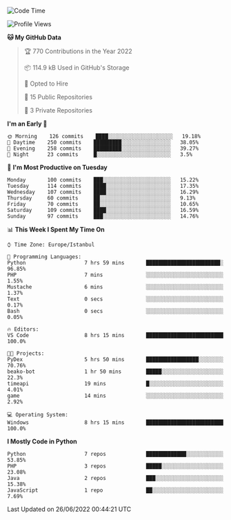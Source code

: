<!--START_SECTION:waka-->
![Code Time](http://img.shields.io/badge/Code%20Time-199%20hrs%207%20mins-blue)

![Profile Views](http://img.shields.io/badge/Profile%20Views-0-blue)

**🐱 My GitHub Data** 

> 🏆 770 Contributions in the Year 2022
 > 
> 📦 114.9 kB Used in GitHub's Storage 
 > 
> 💼 Opted to Hire
 > 
> 📜 15 Public Repositories 
 > 
> 🔑 3 Private Repositories  
 > 
**I'm an Early 🐤** 

```text
🌞 Morning    126 commits    ████░░░░░░░░░░░░░░░░░░░░░   19.18% 
🌆 Daytime    250 commits    █████████░░░░░░░░░░░░░░░░   38.05% 
🌃 Evening    258 commits    █████████░░░░░░░░░░░░░░░░   39.27% 
🌙 Night      23 commits     █░░░░░░░░░░░░░░░░░░░░░░░░   3.5%

```
📅 **I'm Most Productive on Tuesday** 

```text
Monday       100 commits    ███░░░░░░░░░░░░░░░░░░░░░░   15.22% 
Tuesday      114 commits    ████░░░░░░░░░░░░░░░░░░░░░   17.35% 
Wednesday    107 commits    ████░░░░░░░░░░░░░░░░░░░░░   16.29% 
Thursday     60 commits     ██░░░░░░░░░░░░░░░░░░░░░░░   9.13% 
Friday       70 commits     ██░░░░░░░░░░░░░░░░░░░░░░░   10.65% 
Saturday     109 commits    ████░░░░░░░░░░░░░░░░░░░░░   16.59% 
Sunday       97 commits     ███░░░░░░░░░░░░░░░░░░░░░░   14.76%

```


📊 **This Week I Spent My Time On** 

```text
⌚︎ Time Zone: Europe/Istanbul

💬 Programming Languages: 
Python                   7 hrs 59 mins       ████████████████████████░   96.85% 
PHP                      7 mins              ░░░░░░░░░░░░░░░░░░░░░░░░░   1.55% 
Mustache                 6 mins              ░░░░░░░░░░░░░░░░░░░░░░░░░   1.37% 
Text                     0 secs              ░░░░░░░░░░░░░░░░░░░░░░░░░   0.17% 
Bash                     0 secs              ░░░░░░░░░░░░░░░░░░░░░░░░░   0.05%

🔥 Editors: 
VS Code                  8 hrs 15 mins       █████████████████████████   100.0%

🐱‍💻 Projects: 
PyDex                    5 hrs 50 mins       █████████████████░░░░░░░░   70.76% 
beako-bot                1 hr 50 mins        █████░░░░░░░░░░░░░░░░░░░░   22.3% 
timeapi                  19 mins             █░░░░░░░░░░░░░░░░░░░░░░░░   4.01% 
game                     14 mins             ░░░░░░░░░░░░░░░░░░░░░░░░░   2.92%

💻 Operating System: 
Windows                  8 hrs 15 mins       █████████████████████████   100.0%

```

**I Mostly Code in Python** 

```text
Python                   7 repos             █████████████░░░░░░░░░░░░   53.85% 
PHP                      3 repos             █████░░░░░░░░░░░░░░░░░░░░   23.08% 
Java                     2 repos             ███░░░░░░░░░░░░░░░░░░░░░░   15.38% 
JavaScript               1 repo              ██░░░░░░░░░░░░░░░░░░░░░░░   7.69%

```



 Last Updated on 26/06/2022 00:44:21 UTC
<!--END_SECTION:waka-->

<!--
**3nws/3nws** is a ✨ _special_ ✨ repository because its `README.md` (this file) appears on your GitHub profile.

Here are some ideas to get you started:

- 🔭 I’m currently working on ...
- 🌱 I’m currently learning ...
- 👯 I’m looking to collaborate on ...
- 🤔 I’m looking for help with ...
- 💬 Ask me about ...
- 📫 How to reach me: ...
- 😄 Pronouns: ...
- ⚡ Fun fact: ...
-->
